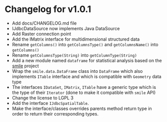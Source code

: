 # Changelog for v1.0.1

+ Add docs/CHANGELOG.md file
+ IJdbcDataSource now implements Java DataSource
+ Add Raster connection point
+ Add the IMatrix interface for multidimensional structured data
+ Rename `getColumns()` into `getColumnsType()` and `getColumnsName()` into `getColumns()`
+ Rename `getColumnsType(String)` into `getColumnType(String)`
+ Add a new module named `dataframe` for statistical analysis based on the [smile](https://haifengl.github.io/) project
+ Wrap the `smile.data.DataFrame` class into `DataFrame` which also implements `ITable` interface and which is compatible with `Geometry` data type
+ The interfaces `IDataSet`, `IMatrix`, `ITable` have a generic type which is the type of their `Iterator` (done to make it compatible with `smile` API)
+ Change the license to LGPL 3
+ Add the interface `IJdbcSpatialTable`.
+ Make the interface/classes overrides parents method return type in order to return their corresponding types.
